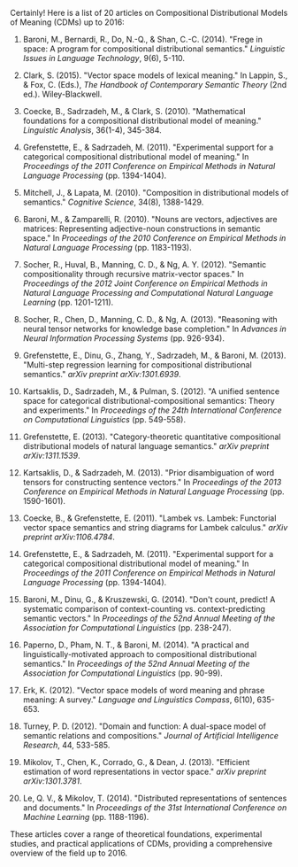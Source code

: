 Certainly! Here is a list of 20 articles on Compositional Distributional Models of Meaning (CDMs) up to 2016:

1. Baroni, M., Bernardi, R., Do, N.-Q., & Shan, C.-C. (2014). "Frege in space: A program for compositional distributional semantics." *Linguistic Issues in Language Technology*, 9(6), 5-110.

2. Clark, S. (2015). "Vector space models of lexical meaning." In Lappin, S., & Fox, C. (Eds.), *The Handbook of Contemporary Semantic Theory* (2nd ed.). Wiley-Blackwell.

3. Coecke, B., Sadrzadeh, M., & Clark, S. (2010). "Mathematical foundations for a compositional distributional model of meaning." *Linguistic Analysis*, 36(1-4), 345-384.

4. Grefenstette, E., & Sadrzadeh, M. (2011). "Experimental support for a categorical compositional distributional model of meaning." In *Proceedings of the 2011 Conference on Empirical Methods in Natural Language Processing* (pp. 1394-1404).

5. Mitchell, J., & Lapata, M. (2010). "Composition in distributional models of semantics." *Cognitive Science*, 34(8), 1388-1429.

6. Baroni, M., & Zamparelli, R. (2010). "Nouns are vectors, adjectives are matrices: Representing adjective-noun constructions in semantic space." In *Proceedings of the 2010 Conference on Empirical Methods in Natural Language Processing* (pp. 1183-1193).

7. Socher, R., Huval, B., Manning, C. D., & Ng, A. Y. (2012). "Semantic compositionality through recursive matrix-vector spaces." In *Proceedings of the 2012 Joint Conference on Empirical Methods in Natural Language Processing and Computational Natural Language Learning* (pp. 1201-1211).

8. Socher, R., Chen, D., Manning, C. D., & Ng, A. (2013). "Reasoning with neural tensor networks for knowledge base completion." In *Advances in Neural Information Processing Systems* (pp. 926-934).

9. Grefenstette, E., Dinu, G., Zhang, Y., Sadrzadeh, M., & Baroni, M. (2013). "Multi-step regression learning for compositional distributional semantics." *arXiv preprint arXiv:1301.6939*.

10. Kartsaklis, D., Sadrzadeh, M., & Pulman, S. (2012). "A unified sentence space for categorical distributional-compositional semantics: Theory and experiments." In *Proceedings of the 24th International Conference on Computational Linguistics* (pp. 549-558).

11. Grefenstette, E. (2013). "Category-theoretic quantitative compositional distributional models of natural language semantics." *arXiv preprint arXiv:1311.1539*.

12. Kartsaklis, D., & Sadrzadeh, M. (2013). "Prior disambiguation of word tensors for constructing sentence vectors." In *Proceedings of the 2013 Conference on Empirical Methods in Natural Language Processing* (pp. 1590-1601).

13. Coecke, B., & Grefenstette, E. (2011). "Lambek vs. Lambek: Functorial vector space semantics and string diagrams for Lambek calculus." *arXiv preprint arXiv:1106.4784*.

14. Grefenstette, E., & Sadrzadeh, M. (2011). "Experimental support for a categorical compositional distributional model of meaning." In *Proceedings of the 2011 Conference on Empirical Methods in Natural Language Processing* (pp. 1394-1404).

15. Baroni, M., Dinu, G., & Kruszewski, G. (2014). "Don't count, predict! A systematic comparison of context-counting vs. context-predicting semantic vectors." In *Proceedings of the 52nd Annual Meeting of the Association for Computational Linguistics* (pp. 238-247).

16. Paperno, D., Pham, N. T., & Baroni, M. (2014). "A practical and linguistically-motivated approach to compositional distributional semantics." In *Proceedings of the 52nd Annual Meeting of the Association for Computational Linguistics* (pp. 90-99).

17. Erk, K. (2012). "Vector space models of word meaning and phrase meaning: A survey." *Language and Linguistics Compass*, 6(10), 635-653.

18. Turney, P. D. (2012). "Domain and function: A dual-space model of semantic relations and compositions." *Journal of Artificial Intelligence Research*, 44, 533-585.

19. Mikolov, T., Chen, K., Corrado, G., & Dean, J. (2013). "Efficient estimation of word representations in vector space." *arXiv preprint arXiv:1301.3781*.

20. Le, Q. V., & Mikolov, T. (2014). "Distributed representations of sentences and documents." In *Proceedings of the 31st International Conference on Machine Learning* (pp. 1188-1196).

These articles cover a range of theoretical foundations, experimental studies, and practical applications of CDMs, providing a comprehensive overview of the field up to 2016.